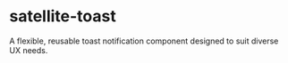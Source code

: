# satellite-toast
A flexible, reusable toast notification component designed to suit diverse UX needs.
